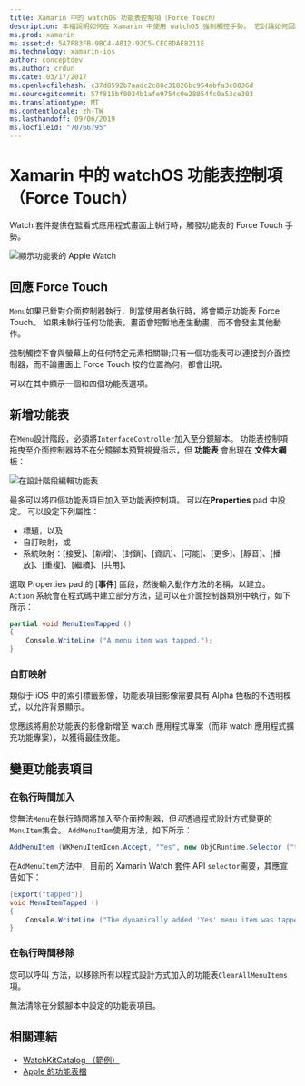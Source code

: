 ```yaml
---
title: Xamarin 中的 watchOS 功能表控制項（Force Touch）
description: 本檔說明如何在 Xamarin 中使用 watchOS 強制觸控手勢。 它討論如何回應強制觸控、如何新增功能表，以及變更功能表項目。
ms.prod: xamarin
ms.assetid: 5A7F83FB-9BC4-4812-92C5-CEC8DAE8211E
ms.technology: xamarin-ios
author: conceptdev
ms.author: crdun
ms.date: 03/17/2017
ms.openlocfilehash: c37d8592b7aadc2c88c31826bc954abfa3c0836d
ms.sourcegitcommit: 57f815bf0024b1afe9754c0e28054fc0a53ce302
ms.translationtype: MT
ms.contentlocale: zh-TW
ms.lasthandoff: 09/06/2019
ms.locfileid: "70766795"
---
```

# <a name="watchos-menu-control-force-touch-in-xamarin"></a>Xamarin 中的 watchOS 功能表控制項（Force Touch）

Watch 套件提供在監看式應用程式畫面上執行時，觸發功能表的 Force Touch 手勢。

![](menu-images/menu.png "顯示功能表的 Apple Watch")
<!-- watch image courtesy of http://infinitapps.com/bezel/ -->

## <a name="responding-to-force-touch"></a>回應 Force Touch

`Menu`如果已針對介面控制器執行，則當使用者執行時，將會顯示功能表 Force Touch。 如果未執行任何功能表，畫面會短暫地產生動畫，而不會發生其他動作。

強制觸控不會與螢幕上的任何特定元素相關聯;只有一個功能表可以連接到介面控制器，而不論畫面上 Force Touch 按的位置為何，都會出現。

可以在其中顯示一個和四個功能表選項。

## <a name="adding-a-menu"></a>新增功能表

在`Menu`設計階段，必須將`InterfaceController`加入至分鏡腳本。 功能表控制項拖曳至介面控制器時不在分鏡腳本預覽視覺指示，但 **功能表** 會出現在 **文件大綱** 板：

![](menu-images/menu-action.png "在設計階段編輯功能表")

最多可以將四個功能表項目加入至功能表控制項。 可以在**Properties** pad 中設定。 可以設定下列屬性：

- 標題，以及
- 自訂映射，或
- 系統映射：[接受]、[新增]、[封鎖]、[資訊]、[可能]、[更多]、[靜音]、[播放]、[重複]、[繼續]、[共用]、

選取 Properties pad 的 [**事件**] 區段，然後輸入動作方法的名稱，以建立。 `Action` 系統會在程式碼中建立部分方法，這可以在介面控制器類別中執行，如下所示：

```csharp
partial void MenuItemTapped ()
{
    Console.WriteLine ("A menu item was tapped.");
}
```

### <a name="custom-images"></a>自訂映射

類似于 iOS 中的索引標籤影像，功能表項目影像需要具有 Alpha 色板的不透明模式，以允許背景顯示。

您應該將用於功能表的影像新增至 watch 應用程式專案（而非 watch 應用程式擴充功能專案），以獲得最佳效能。

## <a name="changing-the-menu-items"></a>變更功能表項目

<!--
### Design Time Items

Menu items added the storyboard can be shown and hidden programmatically.
-->

### <a name="adding-at-runtime"></a>在執行時間加入

您無法`Menu`在執行時間將加入至介面控制器，但*可*透過程式設計方式變更的`MenuItem`集合。
`AddMenuItem`使用方法，如下所示：

```csharp
AddMenuItem (WKMenuItemIcon.Accept, "Yes", new ObjCRuntime.Selector ("tapped"));
```

在`AdMenuItem`方法中，目前的 Xamarin Watch 套件 API `selector`需要，其應宣告如下：

```csharp
[Export("tapped")]
void MenuItemTapped ()
{
    Console.WriteLine ("The dynamically added 'Yes' menu item was tapped.");
}
```

### <a name="removing-at-runtime"></a>在執行時間移除

您可以呼叫 方法，以移除所有以程式設計方式加入的功能表`ClearAllMenuItems`項。

無法清除在分鏡腳本中設定的功能表項目。

## <a name="related-links"></a>相關連結

- [WatchKitCatalog （範例）](https://docs.microsoft.com/samples/xamarin/ios-samples/watchos-watchkitcatalog)
- [Apple 的功能表檔](https://developer.apple.com/library/prerelease/ios/documentation/General/Conceptual/WatchKitProgrammingGuide/Menus.html)
